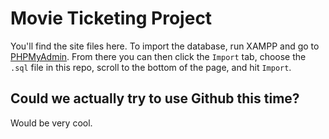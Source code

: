 # Movie Ticketing Project

You'll find the site files here. To import the database, run XAMPP and go to [PHPMyAdmin](http://localhost/phpmyadmin). From
there you can then click the `Import` tab, choose the `.sql` file in this repo, scroll to the bottom of the page, and
hit `Import`.

## Could we actually try to use Github this time?

Would be very cool.